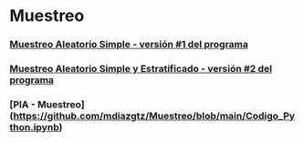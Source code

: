 # Muestreo
### [Muestreo Aleatorio Simple - versión #1 del programa ](https://github.com/mdiazgtz/Muestreo/blob/main/02_Tarea_1849417.c)
### [Muestreo Aleatorio Simple y Estratificado - versión #2 del programa ](https://github.com/mdiazgtz/Muestreo/blob/main/04_Tarea_1849417.c)
### [PIA - Muestreo] (https://github.com/mdiazgtz/Muestreo/blob/main/Codigo_Python.ipynb)
